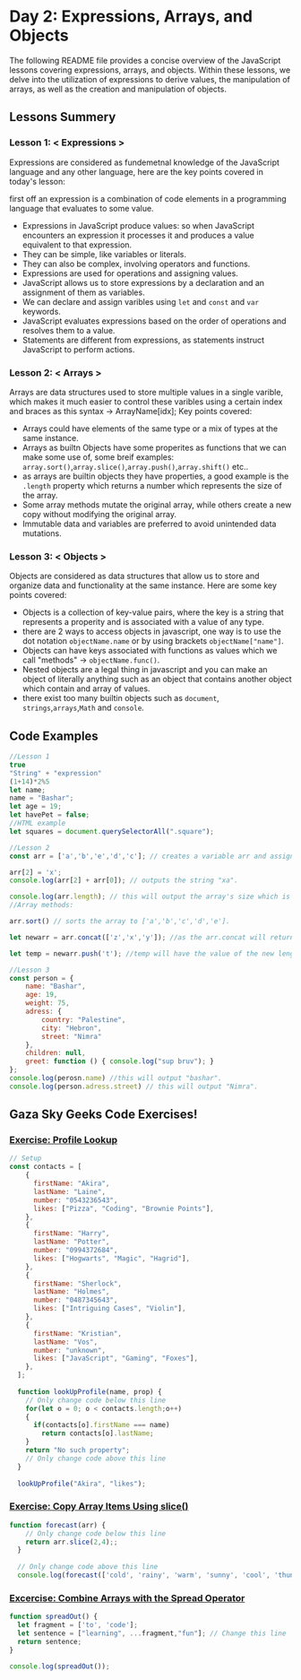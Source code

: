 # Day 2: Expressions, Arrays, and Objects
The following README file provides a concise overview of the JavaScript lessons covering expressions, arrays, and objects. 
Within these lessons, we delve into the utilization of expressions to derive values, the manipulation of arrays, as well as the creation and manipulation of objects.

## Lessons Summery
### Lesson 1: < Expressions >

Expressions are considered as fundemetnal knowledge of the JavaScript language and any other language, here are the key points covered in today's lesson:

first off an expression is a combination of code elements in a programming language that evaluates to some value.

- Expressions in JavaScript produce values: so when JavaScript encounters an expression it processes it and produces a value equivalent to that expression.
- They can be simple, like variables or literals.
- They can also be complex, involving operators and functions.
- Expressions are used for operations and assigning values.
- JavaScript allows us to store expressions by a declaration and an assignment of them as variables.
- We can declare and assign varibles using `let` and `const` and `var` keywords.
- JavaScript evaluates expressions based on the order of operations and resolves them to a value.
- Statements are different from expressions, as statements instruct JavaScript to perform actions.

### Lesson 2: < Arrays > 

Arrays are data structures used to store multiple values in a single varible, which makes it much easier to control these varibles using a certain index and braces as this syntax -> ArrayName[idx];
Key points covered:

- Arrays could have elements of the same type or a mix of types at the same instance.
- Arrays as builtn Objects have some properites as functions that we can make some use of, some breif examples:
  `array.sort()`,`array.slice()`,`array.push()`,`array.shift()` etc..
- as arrays are builtin objects they have properties, a good example is the `.length` property which returns a number which represents the size of the array.
- Some array methods mutate the original array, while others create a new copy without modifying the original array.
- Immutable data and variables are preferred to avoid unintended data mutations.

### Lesson 3: < Objects >

Objects are considered as data structures that allow us to store and organize data and functionality at the same instance. Here are some key points covered:

- Objects is a collection of key-value pairs, where the key is a string that represents a properity and is associated with a value of any type.
- there are 2 ways to access objects in javascript, one way is to use the dot notation `objectName.name` or by using brackets `objectName["name"]`.
- Objects can have keys associated with functions as values which we call "methods" -> `objectName.func()`.
- Nested objects are a legal thing in javascript and you can make an object of literally anything such as an object that contains another object which contain and array of values.
- there exist too many builtin objects such as `document`, `strings`,`arrays`,`Math` and `console`.

## Code Examples
```javascript
//Lesson 1
true
"String" + "expression"
(1+14)*2%5
let name;
name = "Bashar";
let age = 19;
let havePet = false;
//HTML example
let squares = document.querySelectorAll(".square");

//Lesson 2
const arr = ['a','b','e','d','c']; // creates a variable arr and assigns ['a','b','e','d','c'] to it.

arr[2] = 'x';
console.log(arr[2] + arr[0]); // outputs the string "xa".

console.log(arr.length); // this will output the array's size which is 5.
//Array methods:

arr.sort() // sorts the array to ['a','b','c','d','e'].

let newarr = arr.concat(['z','x','y']); //as the arr.concat will return the resulted array and it will be assigend to newarr and thus it  will equal to ['a','b','c','d','e','z',,'x','y']

let temp = newarr.push('t'); //temp will have the value of the new length of the array.

//Lesson 3
const person = {
    name: "Bashar",
    age: 19,
    weight: 75,
    adress: {
        country: "Palestine",
        city: "Hebron",
        street: "Nimra"
    },
    children: null,
    greet: function () { console.log("sup bruv"); }
};
console.log(perosn.name) //this will output "bashar".
console.log(person.adress.street) // this will output "Nimra".

```

## Gaza Sky Geeks Code Exercises!

### [Exercise: Profile Lookup](https://www.freecodecamp.org/learn/javascript-algorithms-and-data-structures/basic-javascript/profile-lookup)

```javascript
// Setup
const contacts = [
    {
      firstName: "Akira",
      lastName: "Laine",
      number: "0543236543",
      likes: ["Pizza", "Coding", "Brownie Points"],
    },
    {
      firstName: "Harry",
      lastName: "Potter",
      number: "0994372684",
      likes: ["Hogwarts", "Magic", "Hagrid"],
    },
    {
      firstName: "Sherlock",
      lastName: "Holmes",
      number: "0487345643",
      likes: ["Intriguing Cases", "Violin"],
    },
    {
      firstName: "Kristian",
      lastName: "Vos",
      number: "unknown",
      likes: ["JavaScript", "Gaming", "Foxes"],
    },
  ];
  
  function lookUpProfile(name, prop) {
    // Only change code below this line
    for(let o = 0; o < contacts.length;o++)
    {
      if(contacts[o].firstName === name)
        return contacts[o].lastName;
    }
    return "No such property";
    // Only change code above this line
  }
  
  lookUpProfile("Akira", "likes");
```

### [Exercise: Copy Array Items Using slice()](https://www.freecodecamp.org/learn/javascript-algorithms-and-data-structures/basic-data-structures/copy-array-items-using-slice)

```javascript
function forecast(arr) {
    // Only change code below this line
    return arr.slice(2,4);;
  }
  
  // Only change code above this line
  console.log(forecast(['cold', 'rainy', 'warm', 'sunny', 'cool', 'thunderstorms']));
```

### [Excercise: Combine Arrays with the Spread Operator](https://www.freecodecamp.org/learn/javascript-algorithms-and-data-structures/basic-data-structures/combine-arrays-with-the-spread-operator)

```javascript
function spreadOut() {
  let fragment = ['to', 'code'];
  let sentence = ["learning", ...fragment,"fun"]; // Change this line
  return sentence;
}

console.log(spreadOut());
```
